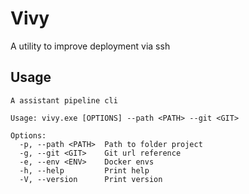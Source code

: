 # Vivy

A utility to improve deployment via ssh

## Usage

```shell
A assistant pipeline cli

Usage: vivy.exe [OPTIONS] --path <PATH> --git <GIT>

Options:
  -p, --path <PATH>  Path to folder project
  -g, --git <GIT>    Git url reference
  -e, --env <ENV>    Docker envs
  -h, --help         Print help
  -V, --version      Print version
```